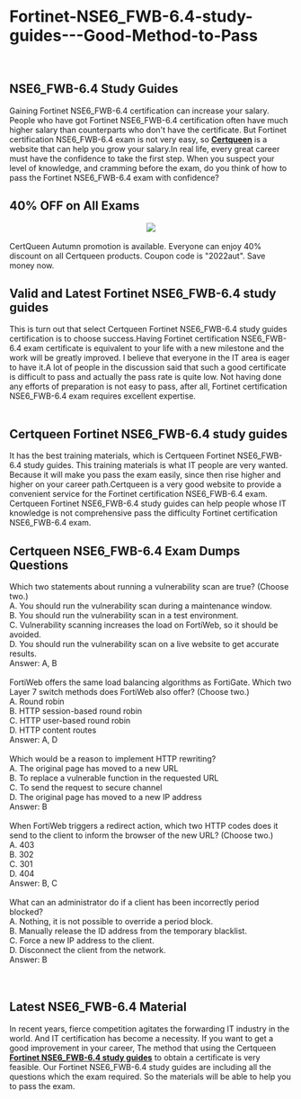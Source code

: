 # Fortinet-NSE6_FWB-6.4-study-guides---Good-Method-to-Pass
<br />
<h2>
	NSE6_FWB-6.4 Study Guides
</h2>
Gaining Fortinet NSE6_FWB-6.4 certification can increase your salary. People who have got Fortinet NSE6_FWB-6.4 certification often have much higher salary than counterparts who don't have the certificate. But Fortinet certification NSE6_FWB-6.4 exam is not very easy, so <a href="http://www.certqueen.com/" target="_blank"><strong>Certqueen</strong></a> is a website that can help you grow your salary.In real life, every great career must have the confidence to take the first step. When you suspect your level of knowledge, and cramming before the exam, do you think of how to pass the Fortinet NSE6_FWB-6.4 exam with confidence?
<h2>
	40% OFF on All Exams
</h2>
<div style="text-align:center;">
	<a href="https://www.certqueen.com/promotion.asp"><img src="http://www.h12-261.com/wp-content/uploads/2022/09/CQ-Autumn-Promo-2022-e1662363849613.jpg" /></a>
</div>
<br />
CertQueen Autumn promotion is available. Everyone can enjoy 40% discount on all Certqueen products. Coupon code is "2022aut". Save money now.<br />
<h2>
	Valid and Latest Fortinet NSE6_FWB-6.4 study guides
</h2>
This is turn out that select Certqueen Fortinet NSE6_FWB-6.4 study guides certification is to choose success.Having Fortinet certification NSE6_FWB-6.4 exam certificate is equivalent to your life with a new milestone and the work will be greatly improved. I believe that everyone in the IT area is eager to have it.A lot of people in the discussion said that such a good certificate is difficult to pass and actually the pass rate is quite low. Not having done any efforts of preparation is not easy to pass, after all, Fortinet certification NSE6_FWB-6.4 exam requires excellent expertise.<br />
<br />
<h2>
	Certqueen Fortinet NSE6_FWB-6.4 study guides
</h2>
It has the best training materials, which is Certqueen Fortinet NSE6_FWB-6.4 study guides. This training materials is what IT people are very wanted. Because it will make you pass the exam easily, since then rise higher and higher on your career path.Certqueen is a very good website to provide a convenient service for the Fortinet certification NSE6_FWB-6.4 exam. Certqueen Fortinet NSE6_FWB-6.4 study guides can help people whose IT knowledge is not comprehensive pass the difficulty Fortinet certification NSE6_FWB-6.4 exam.
<h2>
	Certqueen NSE6_FWB-6.4 Exam Dumps Questions
</h2>
Which two statements about running a vulnerability scan are true? (Choose two.) <br />
A. You should run the vulnerability scan during a maintenance window. <br />
B. You should run the vulnerability scan in a test environment. <br />
C. Vulnerability scanning increases the load on FortiWeb, so it should be avoided. <br />
D. You should run the vulnerability scan on a live website to get accurate results. <br />
Answer: A, B<br />
<br />
FortiWeb offers the same load balancing algorithms as FortiGate. Which two Layer 7 switch methods does FortiWeb also offer? (Choose two.) <br />
A. Round robin <br />
B. HTTP session-based round robin <br />
C. HTTP user-based round robin <br />
D. HTTP content routes <br />
Answer: A, D<br />
<br />
Which would be a reason to implement HTTP rewriting? <br />
A. The original page has moved to a new URL <br />
B. To replace a vulnerable function in the requested URL <br />
C. To send the request to secure channel <br />
D. The original page has moved to a new IP address <br />
Answer: B<br />
<br />
When FortiWeb triggers a redirect action, which two HTTP codes does it send to the client to inform the browser of the new URL? (Choose two.) <br />
A. 403 <br />
B. 302 <br />
C. 301 <br />
D. 404 <br />
Answer: B, C<br />
<br />
What can an administrator do if a client has been incorrectly period blocked? <br />
A. Nothing, it is not possible to override a period block. <br />
B. Manually release the ID address from the temporary blacklist. <br />
C. Force a new IP address to the client. <br />
D. Disconnect the client from the network. <br />
Answer: B<br />
<br />
<br />
<h2>
	Latest  NSE6_FWB-6.4 Material
</h2>
In recent years, fierce competition agitates the forwarding IT industry in the world. And IT certification has become a necessity. If you want to get a good improvement in your career, The method that using the Certqueen <a href="https://www.certqueen.com/NSE6_FWB-6.4.html" target="_blank"><strong>Fortinet NSE6_FWB-6.4 study guides</strong></a> to obtain a certificate is very feasible. Our Fortinet NSE6_FWB-6.4 study guides are including all the questions which the exam required. So the materials will be able to help you to pass the exam.
